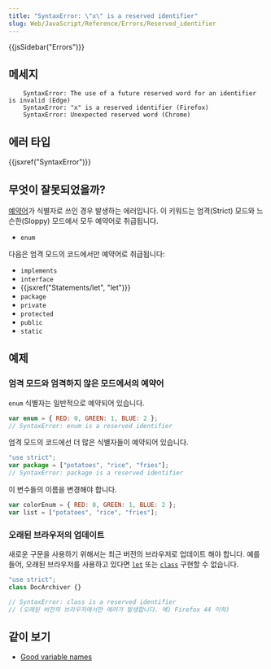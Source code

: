 ```yaml
---
title: "SyntaxError: \"x\" is a reserved identifier"
slug: Web/JavaScript/Reference/Errors/Reserved_identifier
---
```


{{jsSidebar("Errors")}}

## 메세지

```
    SyntaxError: The use of a future reserved word for an identifier is invalid (Edge)
    SyntaxError: "x" is a reserved identifier (Firefox)
    SyntaxError: Unexpected reserved word (Chrome)
```

## 에러 타입

{{jsxref("SyntaxError")}}

## 무엇이 잘못되었을까?

[예약어](/ko/docs/Web/JavaScript/Reference/Lexical_grammar#Keywords)가 식별자로 쓰인 경우 발생하는 에러입니다. 이 키워드는 엄격(Strict) 모드와 느슨한(Sloppy) 모드에서 모두 예약어로 취급됩니다.

- `enum`

다음은 엄격 모드의 코드에서만 예약어로 취급됩니다:

- `implements`
- `interface`
- {{jsxref("Statements/let", "let")}}
- `package`
- `private`
- `protected`
- `public`
- `static`

## 예제

### 엄격 모드와 엄격하지 않은 모드에서의 예약어

`enum` 식별자는 일반적으로 예약되어 있습니다.

```js example-bad
var enum = { RED: 0, GREEN: 1, BLUE: 2 };
// SyntaxError: enum is a reserved identifier
```

엄격 모드의 코드에선 더 많은 식별자들이 예약되어 있습니다.

```js example-bad
"use strict";
var package = ["potatoes", "rice", "fries"];
// SyntaxError: package is a reserved identifier
```

이 변수들의 이름을 변경해야 합니다.

```js example-good
var colorEnum = { RED: 0, GREEN: 1, BLUE: 2 };
var list = ["potatoes", "rice", "fries"];
```

### 오래된 브라우저의 업데이트

새로운 구문을 사용하기 위해서는 최근 버전의 브라우저로 업데이트 해야 합니다. 예를 들어, 오래된 브라우저를 사용하고 있다면 [`let`](/ko/docs/Web/JavaScript/Reference/Statements/let) 또는 [`class`](/ko/docs/Web/JavaScript/Reference/Statements/class) 구현할 수 없습니다.

```js
"use strict";
class DocArchiver {}

// SyntaxError: class is a reserved identifier
// (오래된 버전의 브라우저에서만 에러가 발생합니다. 예) Firefox 44 이하)
```

## 같이 보기

- [Good variable names](https://wiki.c2.com/?GoodVariableNames)
